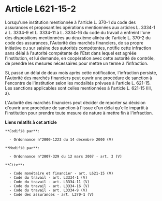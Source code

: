 # Article L621-15-2

Lorsqu'une institution mentionnée à l'article L. 370-1 du code des assurances et proposant les opérations mentionnées aux
articles L. 3334-1 à L. 3334-9 et L. 3334-11 à L. 3334-16 du code du travail a enfreint l'une des dispositions mentionnées au
deuxième alinéa de l'article L. 370-2 du code des assurances, l'Autorité des marchés financiers, de sa propre initiative ou
sur saisine des autorités compétentes, notifie cette infraction sans délai à l'autorité compétente de l'Etat dans lequel est
agréée l'institution, et lui demande, en coopération avec cette autorité de contrôle, de prendre les mesures nécessaires pour
mettre un terme à l'infraction. 

Si, passé un délai de deux mois après cette notification, l'infraction persiste, l'Autorité des marchés financiers peut
ouvrir une procédure de sanction à l'encontre de l'institution selon les modalités prévues à l'article L. 621-15. Les
sanctions applicables sont celles mentionnées à l'article L. 621-15 (III, a). 

L'Autorité des marchés financiers peut décider de reporter sa décision d'ouvrir une procédure de sanction à l'issue d'un
délai qu'elle impartit à l'institution pour prendre toute mesure de nature à mettre fin à l'infraction.

**Liens relatifs à cet article**

	**Codifié par**:

	  - Ordonnance n°2000-1223 du 14 décembre 2000 (V)

	**Modifié par**:

	  - Ordonnance n°2007-329 du 12 mars 2007 - art. 3 (V)

	**Cite**:

	  - Code monétaire et financier - art. L621-15 (V)
	  - Code du travail - art. L3334-1 (V)
	  - Code du travail - art. L3334-11 (V)
	  - Code du travail - art. L3334-16 (V)
	  - Code du travail - art. L3334-9 (V)
	  - Code des assurances - art. L370-1 (V)
